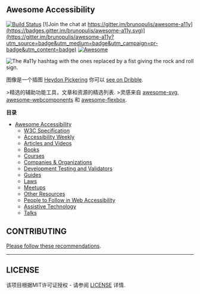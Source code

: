 ## Awesome Accessibility

[![Build Status](https://api.travis-ci.org/brunopulis/awesome-a11y.svg?branch=master)](https://travis-ci.org/brunopulis/awesome-a11y)
[![Join the chat at https://gitter.im/brunopulis/awesome-a11y](https://badges.gitter.im/brunopulis/awesome-a11y.svg)](https://gitter.im/brunopulis/awesome-a11y?utm_source=badge&utm_medium=badge&utm_campaign=pr-badge&utm_content=badge)
[![Awesome](https://cdn.rawgit.com/sindresorhus/awesome/d7305f38d29fed78fa85652e3a63e154dd8e8829/media/badge.svg)](https://github.com/sindresorhus/awesome)

![The #a11y hashtag with the ones replaced by a fist giving the rock and roll sign.](https://user-images.githubusercontent.com/1204692/30697506-9fd3020c-9eb5-11e7-95ca-a6c56785dd66.png)

图像是一个插图 [Heydon Pickering](http://www.heydonworks.com/) 你可以 [see on Dribble](https://dribbble.com/shots/2121794-rock-n-roll-a11y).

&gt;精选的辅助功能工具，文章和资源的精选列表.
&gt;灵感来自 [awesome-svg](https://github.com/willianjusten/awesome-svg), [awesome-webcomponents](https://github.com/obetomuniz/awesome-webcomponents) 和 [awesome-flexbox](https://github.com/afonsopacifer/awesome-flexbox).

**目录**

- [Awesome Accessibility](##awesome-accessibility)
  - [W3C Specification](https://github.com/brunopulis/awesome-a11y/blob/master/topics/specification.md)
  - [Accessibility Weekly](https://github.com/brunopulis/awesome-a11y/blob/master/topics/newsletter.md)
  - [Articles and Videos](https://github.com/brunopulis/awesome-a11y/blob/master/topics/articles.md)
  - [Books](https://github.com/brunopulis/awesome-a11y/blob/master/topics/books.md)
  - [Courses](https://github.com/brunopulis/awesome-a11y/blob/master/topics/courses.md)
  - [Companies & Organizations](https://github.com/brunopulis/awesome-a11y/blob/master/topics/companies.md)
  - [Development Testing and Validators](https://github.com/brunopulis/awesome-a11y/blob/master/topics/validators.md)
  - [Guides](https://github.com/brunopulis/awesome-a11y/blob/master/topics/guides.md)
  - [Laws](https://github.com/brunopulis/awesome-a11y/blob/master/topics/laws.md)
  - [Meetups](https://github.com/brunopulis/awesome-a11y/blob/master/topics/meetups.md)
  - [Other Resources](https://github.com/brunopulis/awesome-a11y/blob/master/topics/other-resources.md)
  - [People to Follow in Web Accessibility](https://github.com/brunopulis/awesome-a11y/blob/master/topics/people.md)
  - [Assistive Technology](https://github.com/brunopulis/awesome-a11y/blob/master/topics/assistive-technology.md)
  - [Talks](https://github.com/brunopulis/awesome-a11y/blob/master/topics/talks.md)
  

## CONTRIBUTING

[Please follow these recommendations](https://github.com/brunopulis/awesome-a11y/blob/master/CONTRIBUTING.md).

----

## LICENSE

该项目根据MIT许可证授权 - 请参阅 [LICENSE](https://github.com/brunopulis/awesome-a11y/blob/master/LICENSE.md) 详情.
